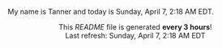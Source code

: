 My name is Tanner and today is Sunday, April 7, 2:18 AM EDT.

<p align="center">This <i>README</i> file is generated <b>every 3 hours</b>!</br>Last refresh: Sunday, April 7, 2:18 AM EDT<br /></p>
